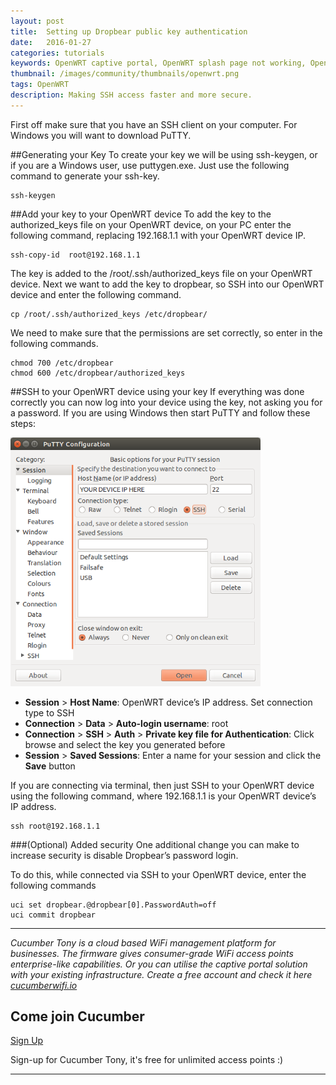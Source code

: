 ```yaml
---
layout: post
title:  Setting up Dropbear public key authentication
date:   2016-01-27
categories: tutorials
keywords: OpenWRT captive portal, OpenWRT splash page not working, OpenWRT splash page template, OpenWRT splash page free, OpenWRT splash page html, OpenWRT splash page hosting, OpenMesh captive portal, OpenMesh splash page not working, OpenMesh splash page template, OpenMesh splash page free, OpenMesh splash page html, OpenMesh splash page hosting, DD-WRT
thumbnail: /images/community/thumbnails/openwrt.png
tags: OpenWRT
description: Making SSH access faster and more secure.
---
```


First off make sure that you have an SSH client on your computer. For Windows you will want to download PuTTY.

##Generating your Key
To create your key we will be using ssh-keygen, or if you are a Windows user, use puttygen.exe.
Just use the following command to generate your ssh-key.

```
ssh-keygen
```

##Add your key to your OpenWRT device
To add the key to the authorized_keys file on your OpenWRT device, on your PC enter the following command, replacing 192.168.1.1 with your OpenWRT device IP.

```
ssh-copy-id  root@192.168.1.1
```

The key is added to the /root/.ssh/authorized_keys file on your OpenWRT device.
Next we want to add the key to dropbear, so SSH into our OpenWRT device and enter the following command.

```
cp /root/.ssh/authorized_keys /etc/dropbear/
```

We need to make sure that the permissions are set correctly, so enter in the following commands.

    chmod 700 /etc/dropbear
    chmod 600 /etc/dropbear/authorized_keys

##SSH to your OpenWRT device using your key
If everything was done correctly you can now log into your device using the key, not asking you for a password.
If you are using Windows then start PuTTY and follow these steps:

<div class="text-center">
  <img src="/images/community/tutorials/openwrt/puttyconfig.png" width="400px">
</div>

- __Session__ > __Host Name__: OpenWRT device’s IP address. Set connection type to SSH
- __Connection__ > __Data__ > __Auto-login username__: root
- __Connection__ > __SSH__ > __Auth__ > __Private key file for Authentication__: Click browse and select the key you generated before
- __Session__ > __Saved Sessions__: Enter a name for your session and click the __Save__ button

If you are connecting via terminal, then just SSH to your OpenWRT device using the following command, where 192.168.1.1 is your OpenWRT device’s IP address.

```
ssh root@192.168.1.1
```

###(Optional) Added security
One additional change you can make to increase security is disable Dropbear’s password login.

To do this, while connected via SSH to your OpenWRT device, enter the following commands

    uci set dropbear.@dropbear[0].PasswordAuth=off
    uci commit dropbear

<hr>

*Cucumber Tony is a cloud based WiFi management platform for businesses. The firmware gives consumer-grade WiFi access points enterprise-like capabilities. Or you can utilise the captive portal solution with your existing infrastructure. Create a free account and check it here <a href="https://cucumberwifi.io">cucumberwifi.io</a>*


<div class="text-center">

<h2>Come join Cucumber</h2>

<a href="https://my.ctapp.io/#/create" class="button success dst">Sign Up</a><br>

<p>Sign-up for Cucumber Tony, it's free for unlimited access points :)</p>

<hr>

</div>

